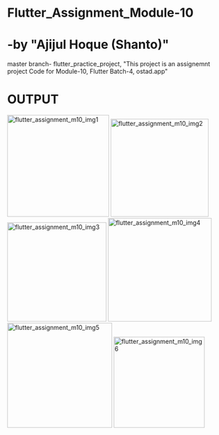 # Flutter_Assignment_Module-10
# -by "Ajijul Hoque (Shanto)"
master branch- flutter_practice_project,
"This project is an assignemnt project Code for Module-10, Flutter Batch-4, ostad.app"
# OUTPUT

<img width="234" alt="flutter_assignment_m10_img1" src="https://github.com/mastershanto/flutter_practice_project/assets/57057476/f83fcec2-6d1f-4e83-86cf-500867318ae7">
<img width="225" alt="flutter_assignment_m10_img2" src="https://github.com/mastershanto/flutter_practice_project/assets/57057476/992a835e-40fb-4149-a5cd-cd35371d5f74">
<img width="228" alt="flutter_assignment_m10_img3" src="https://github.com/mastershanto/flutter_practice_project/assets/57057476/e8e84780-0635-4b06-8ed5-01250affc2ca">
<img width="238" alt="flutter_assignment_m10_img4" src="https://github.com/mastershanto/flutter_practice_project/assets/57057476/b9ce0bdf-290a-4b97-b9a2-ba1838be20c2">
<img width="241" alt="flutter_assignment_m10_img5" src="https://github.com/mastershanto/flutter_practice_project/assets/57057476/de10158a-a62e-4f80-b823-734ee4468e23">
<img width="209" alt="flutter_assignment_m10_img6" src="https://github.com/mastershanto/flutter_practice_project/assets/57057476/7e11f093-4241-4e8f-b260-b08f05c86d5a">


